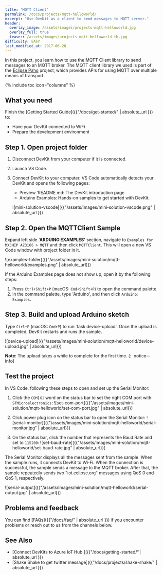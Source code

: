```yaml
---
title: "MQTT Client"
permalink: /docs/projects/mqtt-helloworld/
excerpt: "Use DevKit as a client to send messages to MQTT server."
header:
  overlay_image: /assets/images/projects-mqtt-helloworld.jpg
  overlay_full: true
  teaser: /assets/images/projects-mqtt-helloworld-th.jpg
difficulty: EASY
last_modified_at: 2017-06-28
---
```


In this project, you learn how to use the MQTT Client library to send messages to an MQTT broker.
The MQTT client library we used is part of the [Eclipse Paho](http://www.eclipse.org/paho/) project, which provides APIs for using MQTT over multiple means of transport.

{% include toc icon="columns" %}

## What you need

Finish the [Getting Started Guide]({{"/docs/get-started/" | absolute_url }}) to:

* Have your DevKit connected to WiFi
* Prepare the development environment

## Step 1. Open project folder

1. Disconnect DevKit from your computer if it is connected.

2. Launch VS Code.

3. Connect DevKit to your computer.
    VS Code automatically detects your DevKit and opens the following pages:
    * Preview ‘README.md: The DevKit introduction page.
    * Arduino Examples: Hands-on samples to get started with DevKit.

    ![mini-solution-vscode]({{"/assets/images/mini-solution-vscode.png" | absolute_url }})

## Step 2. Open the MQTTClient Sample

Expand left side **'ARDUINO EXAMPLES'** section, navigate to `Examples for MXCHIP AZ3166 > MQTT` and then click `MQTTClient`. This will open a new VS Code window with project folder in it.

![examples-folder]({{"/assets/images/mini-solution/mqtt-helloworld/examples.png" | absolute_url}})

If the Arduino Examples page does not show up, open it by the following steps:

1. Press `Ctrl+Shift+P` (macOS: `Cmd+Shift+P`) to open the command palette.
2. In the command palette, type 'Arduino', and then click `Arduino: Examples`.

## Step 3. Build and upload Arduino sketch

Type `Ctrl+P` (macOS: `Cmd+P`) to run 'task device-upload'. Once the upload is completed, DevKit restarts and runs the sample.

![device-upload]({{"/assets/images/mini-solution/mqtt-helloworld/device-upload.jpg" | absolute_url}})

**Note:** The upload takes a while to complete for the first time.
{: .notice--info}

## Test the project

In VS Code, following these steps to open and set up the Serial Monitor:

1. Click the `COM[X]` word on the status bar to set the right COM port with `STMicroelectronics`:
  ![set-com-port]({{"/assets/images/mini-solution/mqtt-helloworld/set-com-port.jpg" | absolute_url}})

2. Click power plug icon on the status bar to open the Serial Monitor:
  ![serial-monitor]({{"/assets/images/mini-solution/mqtt-helloworld/serial-monitor.jpg" | absolute_url}})
  
3. On the status bar, click the number that represents the Baud Rate and set to `115200`:
  ![set-baud-rate]({{"/assets/images/mini-solution/mqtt-helloworld/set-baud-rate.jpg" | absolute_url}})

The Serial Monitor displays all the messages sent from the sample. When the sample runs, it connects DevKit to Wi-Fi. When the connection is successful, the sample sends a message to the MQTT broker. After that, the sample repeatedly sends two "iot.eclipse.org" messages using QoS 0 and QoS 1, respectively.

![serial-output]({{"/assets/images/mini-solution/mqtt-helloworld/serial-output.jpg" | absolute_url}})

## Problems and feedback

You can find [FAQs]({{"/docs/faq/" | absolute_url }}) if you encounter problems or reach out to us from the channels below.

## See Also

* [Connect DevKits to Azure IoT Hub ]({{"/docs/getting-started/" | absolute_url }})
* [Shake Shake to get twitter message]({{"/docs/projects/shake-shake/" | absolute_url }})
